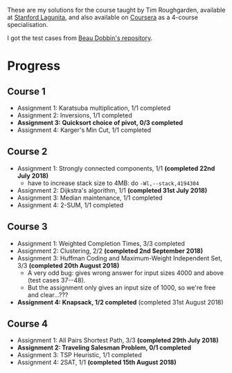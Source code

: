 These are my solutions for the course taught by Tim Roughgarden, available at
[Stanford
Lagunita](https://lagunita.stanford.edu/courses/course-v1:Engineering+Algorithms1+SelfPaced/about),
and also available on
[Coursera](https://www.coursera.org/specializations/algorithms) as a 4-course
specialisation.

I got the test cases from [Beau Dobbin's repository](https://github.com/beaunus/stanford-algs).

# Progress

## Course 1
- Assignment 1: Karatsuba multiplication, 1/1 completed
- Assignment 2: Inversions, 1/1 completed
- **Assignment 3: Quicksort choice of pivot, 0/3 completed**
- Assignment 4: Karger's Min Cut, 1/1 completed

## Course 2
- Assignment 1: Strongly connected components, 1/1 **(completed 22nd July 2018)**
    * have to increase stack size to 4MB: do `-Wl,--stack,4194304` 
- Assignment 2: Dijkstra's algorithm, 1/1 **(completed 31st July 2018)**
- Assignment 3: Median maintenance, 1/1 completed
- Assignment 4: 2-SUM, 1/1 completed

## Course 3
- Assignment 1: Weighted Completion Times, 3/3 completed
- Assignment 2: Clustering, 2/2 **(completed 2nd September 2018)**
- Assignment 3: Huffman Coding and Maximum-Weight Independent Set, 3/3 **(completed 20th August 2018)**
    * A very odd bug: gives wrong answer for input sizes 4000 and above (test cases 37--48).
    * But the assignment only gives an input size of 1000, so we're free and clear...???
- **Assignment 4: Knapsack, 1/2 completed** (completed 31st August 2018)

## Course 4
- Assignment 1: All Pairs Shortest Path, 3/3 **(completed 29th July 2018)**
- **Assignment 2: Traveling Salesman Problem, 0/1 completed**
- Assignment 3: TSP Heuristic, 1/1 completed
- Assignment 4: 2SAT, 1/1 **(completed 15th August 2018)**